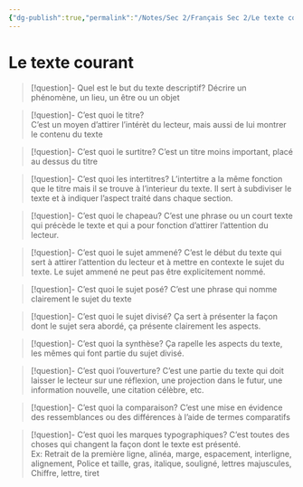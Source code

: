 ```yaml
---
{"dg-publish":true,"permalink":"/Notes/Sec 2/Français Sec 2/Le texte courant/"}
---
```


# Le texte courant

>[!question]- Quel est le but du texte descriptif?
>Décrire un phénomène, un lieu, un être ou un objet

>[!question]- C’est quoi le titre?  
>C’est un moyen d’attirer l’intérèt du lecteur, mais aussi de lui montrer le contenu du texte

>[!question]- C’est quoi le surtitre?
>C’est un titre moins important, placé au dessus du titre
  
>[!question]- C’est quoi les intertitres?
>L’intertitre a la même fonction que le titre mais il se trouve à l’interieur du texte. Il sert à subdiviser le texte et à indiquer l’aspect traité dans chaque section.
  
>[!question]- C’est quoi le chapeau?
>C’est une phrase ou un court texte qui précède le texte et qui a pour fonction d’attirer l’attention du lecteur.

>[!question]- C’est quoi le sujet ammené?
>C’est le début du texte qui sert à attirer l’attention du lecteur et à mettre en contexte le sujet du texte. Le sujet ammené ne peut pas être explicitement nommé.

>[!question]- C’est quoi le sujet posé?
>C’est une phrase qui nomme clairement le sujet du texte

>[!question]- C’est quoi le sujet divisé?
>Ça sert à présenter la façon dont le sujet sera abordé, ça présente clairement les aspects.

>[!question]- C’est quoi la synthèse?
>Ça rapelle les aspects du texte, les mêmes qui font partie du sujet divisé.

>[!question]- C’est quoi l’ouverture?
>C’est une partie du texte qui doit laisser le lecteur sur une réflexion, une projection dans le futur, une information nouvelle, une citation célèbre, etc.

>[!question]- C’est quoi la comparaison?
>C’est une mise en évidence des ressemblances ou des différences à l’aide de termes comparatifs

>[!question]- C’est quoi les marques typographiques?
>C’est toutes des choses qui changent la façon dont le texte est présenté.  
>Ex: Retrait de la première ligne, alinéa, marge, espacement, interligne, alignement, Police et taille, gras, italique, souligné, lettres majuscules, Chiffre, lettre, tiret

